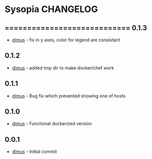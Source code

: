 Sysopia CHANGELOG
============================
============================
0.1.3
-----
- [dimus][1] - fix in y axes, color for legend are consistant

0.1.2
-----
- [dimus][1] - added tmp dir to make docker/chef work

0.1.1
-----
- [dimus][1] - Bug fix which prevented showing one of hosts

0.1.0
-----
- [dimus][1] - Functional dockerized version

0.0.1
-----
- [dimus][1] - Initial commit

[1]: https://github.com/dimus
